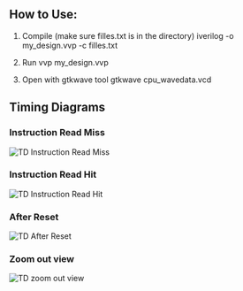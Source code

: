## How to Use:

1. Compile (make sure filles.txt is in the directory)
      iverilog -o my_design.vvp -c filles.txt

2. Run
     vvp my_design.vvp

3. Open with gtkwave tool
      gtkwave cpu_wavedata.vcd

## Timing Diagrams

### Instruction Read Miss
![TD Instruction Read Miss](https://user-images.githubusercontent.com/59219626/116731350-32e08500-aa07-11eb-8113-536909110dcd.png)

### Instruction Read Hit
![TD Instruction Read Hit](https://user-images.githubusercontent.com/59219626/116731399-44c22800-aa07-11eb-8ed0-0292ca304c12.png)

### After Reset
![TD After Reset](https://user-images.githubusercontent.com/59219626/116731451-55729e00-aa07-11eb-9597-0299cb56798f.png)

### Zoom out view
![TD zoom out view](https://user-images.githubusercontent.com/59219626/116731517-691e0480-aa07-11eb-8cae-3f625bf424c9.png)
